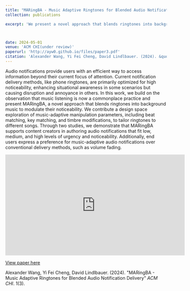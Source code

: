 ```yaml
---
title: "MARingBA - Music Adaptive Ringtones for Blended Audio Notification Delivery"
collection: publications

excerpt: 'We present a novel approach that blends ringtones into background music to modulate their noticeability <br><iframe width="560" height="315" src="https://www.youtube.com/embed/x1sri_t7UGc?si=lj6e_3TE1C14oLIl" title="YouTube video player" frameborder="0" allow="accelerometer; autoplay; clipboard-write; encrypted-media; gyroscope; picture-in-picture; web-share" allowfullscreen></iframe>'



date: 2024-05-01
venue: 'ACM CHI(under review)'
paperurl: 'http://ayw0.github.io/files/paper3.pdf'
citation: 'Alexander Wang, Yi Fei Cheng, David Lindlbauer. (2024). &quot;MARingBA - Music Adaptive Ringtones for Blended Audio Notification Delivery.&quot; <i>ACM CHI</i>. 1(3).'
---
```

<!-- permalink: /publication/MARingBA -->
Audio notifications provide users with an efficient way to access information beyond their current focus of attention. Current notification delivery methods, like phone ringtones, are primarily optimized for high noticeability, enhancing situational awareness in some scenarios but causing disruption and annoyance in others. In this work, we build on the observation that music listening is now a commonplace practice and present MARingBA, a novel approach that blends ringtones into background music to modulate their noticeability. We contribute a design space exploration of music-adaptive manipulation parameters, including beat matching, key matching, and timbre modifications, to tailor ringtones to different songs. Through two studies, we demonstrate that MARingBA supports content creators in authoring audio notifications that fit low, medium, and high levels of urgency and noticeability. Additionally, end users express a preference for music-adaptive audio notifications over conventional delivery methods, such as volume fading. 

<iframe width="560" height="315" src="https://www.youtube.com/embed/x1sri_t7UGc?si=lj6e_3TE1C14oLIl" title="YouTube video player" frameborder="0" allow="accelerometer; autoplay; clipboard-write; encrypted-media; gyroscope; picture-in-picture; web-share" allowfullscreen></iframe>

[View paper here](http://ayw0.github.io/files/paper3.pdf)

Alexander Wang, Yi Fei Cheng, David Lindlbauer. (2024). "MARingBA - Music Adaptive Ringtones for Blended Audio Notification Delivery" <i>ACM CHI</i>. 1(3).
